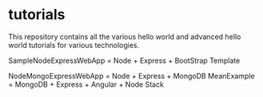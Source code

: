 tutorials
=========

This repository contains all the various hello world and advanced hello world tutorials for various technologies. 

SampleNodeExpressWebApp = Node + Express + BootStrap Template

NodeMongoExpressWebApp = Node + Express + MongoDB
MeanExample = MongoDB + Express + Angular + Node Stack
